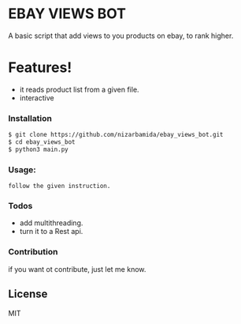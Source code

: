# EBAY VIEWS BOT


A basic script that add views to you products on ebay, to rank higher.


# Features!

  - it reads product list from a given file.
  - interactive



### Installation

```bash
$ git clone https://github.com/nizarbamida/ebay_views_bot.git
$ cd ebay_views_bot
$ python3 main.py
```
### Usage:
    follow the given instruction.

### Todos

 - add multithreading.
 - turn it to a Rest api.
### Contribution

if you want ot contribute, just let me know.

License
----

MIT
